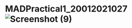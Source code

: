 # MADPractical1_20012021027![Screenshot (9)](https://user-images.githubusercontent.com/110598870/183351379-9683a9ab-86ed-409a-ba48-bb9bf7e922b3.png)
